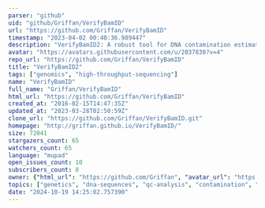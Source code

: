 ```yaml
---
parser: "github"
uid: "github/Griffan/VerifyBamID"
url: "https://github.com/Griffan/VerifyBamID"
timestamp: "2023-04-02 00:40:36.989447"
description: "VerifyBamID2: A robust tool for DNA contamination estimation from sequence reads using ancestry-agnostic method."
avatar: "https://avatars.githubusercontent.com/u/2037838?v=4"
repo_url: "https://github.com/Griffan/VerifyBamID"
title: "VerifyBamID2"
tags: ["genomics", "high-throughput-sequencing"]
name: "VerifyBamID"
full_name: "Griffan/VerifyBamID"
html_url: "https://github.com/Griffan/VerifyBamID"
created_at: "2016-02-15T14:47:35Z"
updated_at: "2023-03-28T02:50:59Z"
clone_url: "https://github.com/Griffan/VerifyBamID.git"
homepage: "http://griffan.github.io/VerifyBamID/"
size: 72041
stargazers_count: 65
watchers_count: 65
language: "mupad"
open_issues_count: 10
subscribers_count: 8
owner: {"html_url": "https://github.com/Griffan", "avatar_url": "https://avatars.githubusercontent.com/u/2037838?v=4", "login": "Griffan", "type": "User"}
topics: ["genetics", "dna-sequences", "qc-analysis", "contamination", "bioinformatics", "biostatistics", "bam", "cram"]
date: "2024-10-19 14:25:02.757390"
---
```

